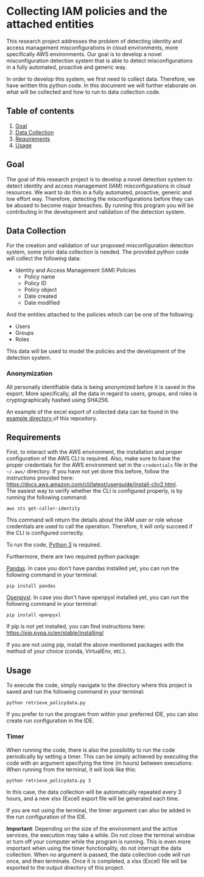 # Collecting IAM policies and the attached entities

This research project addresses the problem of detecting identity and access management misconfigurations in cloud
environments, more specifically AWS environments. Our goal is to develop a novel misconfiguration detection system that
is able to detect misconfigurations in a fully automated, proactive and generic way.

In order to develop this system, we first need to collect data. Therefore, we have written this python code. In this
document we will further elaborate on what will be collected and how to run to data collection code.

## Table of contents

1. [Goal](#goal)
1. [Data Collection](#data)
2. [Requirements](#requirements)
3. [Usage](#usage)

## Goal

The goal of this research project is to develop a novel detection system to detect identity and access management (IAM)
misconfigurations in cloud resources. We want to do this in a fully automated, proactive, generic and low effort way.
Therefore, detecting the misconfigurations before they can be abused to become major breaches. By running this program
you will be contributing in the development and validation of the detection system.

## Data Collection <a name="data"></a>

For the creation and validation of our proposed misconfiguration detection system, some prior data collection is needed.
The provided python code will collect the following data:

- Identity and Access Management (IAM) Policies
    * Policy name
    * Policy ID
    * Policy object
    * Date created
    * Date modified

And the entities attached to the policies which can be one of the following:

- Users
- Groups
- Roles

This data will be used to model the policies and the development of the detection system.

### Anonymization

All personally identifiable data is being anonymized before it is saved in the export. More specifically, all the data
in regard to users, groups, and roles is cryptographically hashed using SHA256.

An example of the excel export of collected data can be found in the [example directory ](Example) of this repository.

## Requirements

First, to interact with the AWS environment, the installation and proper configuration of the AWS CLI is required. Also,
make sure to have the proper credentials for the AWS environment set in the ```credentials``` file in the ```~/.aws/```
directory. If you have not yet done this before, follow the instructions provided
here: https://docs.aws.amazon.com/cli/latest/userguide/install-cliv2.html.  
The easiest way to verify whether the CLI is configured properly, is by running the following command:

```
aws sts get-caller-identity
```

This command will return the details about the IAM user or role whose credentials are used to call the operation.
Therefore, it will only succeed if the CLI is configured correctly.

To run the code, [Python 3](https://www.python.org/) is required.

Furthermore, there are two required python package:

[Pandas](https://pandas.pydata.org/pandas-docs/stable/index.html). In case you don't have pandas installed yet, you can
run the following command in your terminal:

```
pip install pandas 
```

[Openpyxl](https://openpyxl.readthedocs.io/en/stable/). In case you don't have openpyxl installed yet, you can run the
following command in your terminal:

```
pip install openpyxl 
```

If pip is not yet installed, you can find instructions here: https://pip.pypa.io/en/stable/installing/

If you are not using pip, install the above mentioned packages with the method of your choice (conda, VirtualEnv, etc.).

## Usage

To execute the code, simply navigate to the directory where this project is saved and run the following command in your
terminal:

```
python retrieve_policydata.py
```

If you prefer to run the program from within your preferred IDE, you can also create run configuration in the IDE.

### Timer

When running the code, there is also the possibility to run the code periodically by setting a timer. This can be simply
achieved by executing the code with an argument specifying the time (in hours) between executions. When running from the
terminal, it will look like this:

```
python retrieve_policydata.py 3
```

In this case, the data collection will be automatically repeated every 3 hours, and a new xlsx (Excel) export file will
be generated each time.

If you are not using the terminal, the timer argument can also be added in the run configuration of the IDE.

**Important**:
Depending on the size of the environment and the active services, the execution may take a while. Do not close the
terminal window or turn off your computer while the program is running. This is even more important when using the timer
functionality, do not interrupt the data collection. When no argument is passed, the data collection code will run once,
and then terminate. Once it is completed, a xlsx (Excel) file will be exported to the output directory of this project.  
